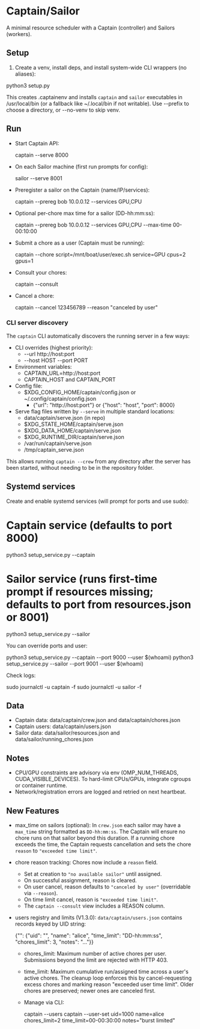 # Captain/Sailor

A minimal resource scheduler with a Captain (controller) and Sailors (workers).

## Setup

1. Create a venv, install deps, and install system-wide CLI wrappers (no aliases):

  python3 setup.py

  This creates .captainenv and installs `captain` and `sailor` executables in /usr/local/bin (or a fallback like ~/.local/bin if not writable). Use --prefix to choose a directory, or --no-venv to skip venv.

## Run

- Start Captain API:

  captain --serve 8000

- On each Sailor machine (first run prompts for config):

  sailor --serve 8001

- Preregister a sailor on the Captain (name/IP/services):

  captain --prereg bob 10.0.0.12 --services GPU,CPU

- Optional per-chore max time for a sailor (DD-hh:mm:ss):

  captain --prereg bob 10.0.0.12 --services GPU,CPU --max-time 00-00:10:00

- Submit a chore as a user (Captain must be running):

  captain --chore script=/mnt/boat/user/exec.sh service=GPU cpus=2 gpus=1

- Consult your chores:

  captain --consult

- Cancel a chore:

  captain --cancel 123456789 --reason "canceled by user"

### CLI server discovery

The `captain` CLI automatically discovers the running server in a few ways:

- CLI overrides (highest priority):
  - --url http://host:port
  - --host HOST --port PORT
- Environment variables:
  - CAPTAIN_URL=http://host:port
  - CAPTAIN_HOST and CAPTAIN_PORT
- Config file:
  - $XDG_CONFIG_HOME/captain/config.json or ~/.config/captain/config.json
    - {"url": "http://host:port"} or {"host": "host", "port": 8000}
- Serve flag files written by `--serve` in multiple standard locations:
  - data/captain/serve.json (in repo)
  - $XDG_STATE_HOME/captain/serve.json
  - $XDG_DATA_HOME/captain/serve.json
  - $XDG_RUNTIME_DIR/captain/serve.json
  - /var/run/captain/serve.json
  - /tmp/captain_serve.json

This allows running `captain --crew` from any directory after the server has been started, without needing to be in the repository folder.

## Systemd services

Create and enable systemd services (will prompt for ports and use sudo):

  # Captain service (defaults to port 8000)
  python3 setup_service.py --captain

  # Sailor service (runs first-time prompt if resources missing; defaults to port from resources.json or 8001)
  python3 setup_service.py --sailor

You can override ports and user:

  python3 setup_service.py --captain --port 9000 --user $(whoami)
  python3 setup_service.py --sailor --port 9001 --user $(whoami)

Check logs:

  sudo journalctl -u captain -f
  sudo journalctl -u sailor -f

## Data

- Captain data: data/captain/crew.json and data/captain/chores.json
- Captain users: data/captain/users.json
- Sailor data: data/sailor/resources.json and data/sailor/running_chores.json

## Notes

- CPU/GPU constraints are advisory via env (OMP_NUM_THREADS, CUDA_VISIBLE_DEVICES). To hard-limit CPUs/GPUs, integrate cgroups or container runtime.
- Network/registration errors are logged and retried on next heartbeat.

## New Features

- max_time on sailors (optional): In `crew.json` each sailor may have a `max_time` string formatted as `DD-hh:mm:ss`. The Captain will ensure no chore runs on that sailor beyond this duration. If a running chore exceeds the time, the Captain requests cancellation and sets the chore `reason` to `"exceeded time limit"`.
- chore reason tracking: Chores now include a `reason` field.
  - Set at creation to `"no available sailor"` until assigned.
  - On successful assignment, reason is cleared.
  - On user cancel, reason defaults to `"canceled by user"` (overridable via `--reason`).
  - On time limit cancel, reason is `"exceeded time limit"`.
  - The `captain --consult` view includes a REASON column.

- users registry and limits (V1.3.0): `data/captain/users.json` contains records keyed by UID string:

  {"<UID>": {"uid": "<UID>", "name": "alice", "time_limit": "DD-hh:mm:ss", "chores_limit": 3, "notes": "..."}}

  - chores_limit: Maximum number of active chores per user. Submissions beyond the limit are rejected with HTTP 403.
  - time_limit: Maximum cumulative run/assigned time across a user's active chores. The cleanup loop enforces this by cancel-requesting excess chores and marking reason "exceeded user time limit". Older chores are preserved; newer ones are canceled first.
  - Manage via CLI:

    captain --users
    captain --user-set uid=1000 name=alice chores_limit=2 time_limit=00-00:30:00 notes="burst limited"
